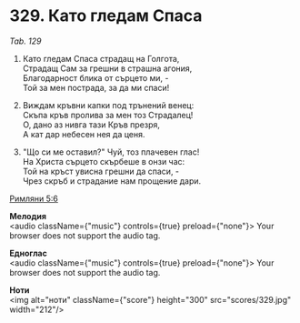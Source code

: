 # 329. Като гледам Спаса

_Tab. 129_

1. Като гледам Спаса страдащ на Голгота,  
Страдащ Сам за грешни в страшна агония,  
Благодарност блика от сърцето ми, -  
Той за мен пострада, за да ми спаси!

2. Виждам кръвни капки под трънений венец:  
Скъпа кръв пролива за мен тоз Страдалец!  
О, дано аз нивга тази Кръв презря,  
А кат дар небесен нея да ценя.  

3. "Що си ме оставил?" Чуй, тоз плачевен глас!  
На Христа сърцето скърбеше в онзи час:  
Той на кръст увисна грешни да спаси, -  
Чрез скръб и страдание нам прощение дари.

[Римляни 5:6](http://biblia.bg/index.php?k=52&g=5&s=6)

**Мелодия**  
<audio className={"music"} controls={true} preload={"none"}>
    <source src="mp3/329.mp3" type="audio/mpeg"/>
    Your browser does not support the audio tag.
</audio>

**Едноглас**  
<audio className={"music"} controls={true} preload={"none"}>
    <source src="transp/329.mp3" type="audio/mpeg"/>
    Your browser does not support the audio tag.
</audio>

**Ноти**  
<img alt="ноти" className={"score"} height="300" src="scores/329.jpg" width="212"/>
